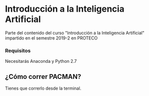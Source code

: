 # Introducción a la Inteligencia Artificial

Parte del contenido del curso "Introducción a la Inteligencia Artificial" impartido en el semestre 2019-2 en PROTECO

### Requisitos

Necesitarás Anaconda y Python 2.7

## ¿Cómo correr PACMAN?

Tienes que correrlo desde la terminal.